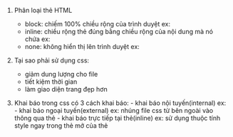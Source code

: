 01. Phân loại thẻ HTML
    - block: chiếm 100% chiều rộng của trình duyệt
        ex: <div></div>
    - inline: chiều rộng thẻ đúng bằng chiều rộng của nội dung mà nó chứa
        ex: <span></span>
    - none: không hiển thị lên trình duyệt
        ex: <meta></meta>

02. Tại sao phải sử dụng css:
    - giảm dung lượng cho file
    - tiết kiệm thời gian
    - làm giao diện trang đẹp hơn

03. Khai báo trong css
    có 3 cách khai báo:
        - khai báo nội tuyến(internal)
            ex: <style>
                    code css
                </style>
        - khai báo ngoại tuyến(external)
            ex: nhúng file css từ bên ngoài vào thông qua thẻ <link>
                <link rel="stylesheet" href="style.css">
        - khai báo trực tiếp tại thẻ(inline)
             ex: sử dụng thuộc tính style ngay trong thẻ mở của thẻ